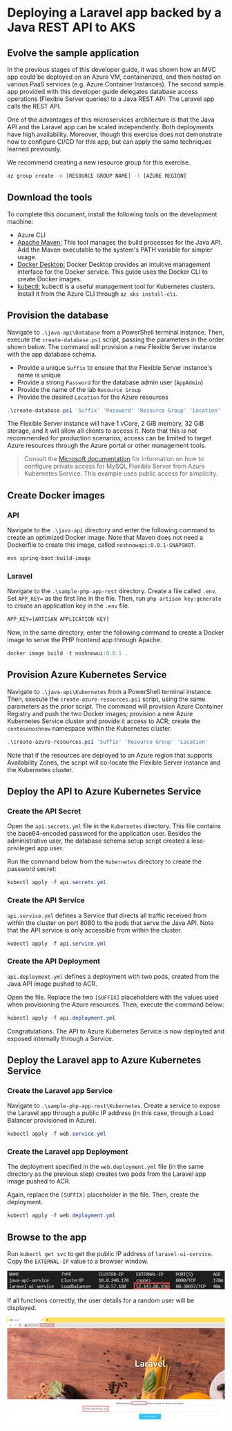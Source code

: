 # Deploying a Laravel app backed by a Java REST API to AKS

## Evolve the sample application

In the previous stages of this developer guide, it was shown how an MVC app could be deployed on an Azure VM, containerized, and then hosted on various PaaS services (e.g. Azure Container Instances). The second sample app provided with this developer guide delegates database access operations (Flexible Server queries) to a Java REST API. The Laravel app calls the REST API.

One of the advantages of this microservices architecture is that the Java API and the Laravel app can be scaled independently. Both deployments have high availability. Moreover, though this exercise does not demonstrate how to configure CI/CD for this app, but can apply the same techniques learned previously.

We recommend creating a new resource group for this exercise.

```bash
az group create -n [RESOURCE GROUP NAME] -l [AZURE REGION]
```

## Download the tools

To complete this document, install the following tools on the development machine:

- Azure CLI
- [Apache Maven:](https://maven.apache.org/) This tool manages the build processes for the Java API. Add the Maven executable to the system's PATH variable for simpler usage.
- [Docker Desktop:](https://docs.docker.com/desktop/) Docker Desktop provides an intuitive management interface for the Docker service. This guide uses the Docker CLI to create Docker images.
- [kubectl:](https://kubernetes.io/docs/reference/kubectl/kubectl/) kubectl is a useful management tool for Kubernetes clusters. Install it from the Azure CLI through `az aks install-cli`.

## Provision the database

Navigate to `.\java-api\Database` from a PowerShell terminal instance. Then, execute the `create-database.ps1` script, passing the parameters in the order shown below. The command will provision a new Flexible Server instance with the app database schema.

- Provide a unique `Suffix` to ensure that the Flexible Server instance's name is unique
- Provide a strong `Password` for the database admin user (`AppAdmin`)
- Provide the name of the lab `Resource Group`
- Provide the desired `Location` for the Azure resources

```powershell
.\create-database.ps1 'Suffix' 'Password' 'Resource Group' 'Location'
```

The Flexible Server instance will have 1 vCore, 2 GiB memory, 32 GiB storage, and it will allow all clients to access it. Note that this is not recommended for production scenarios; access can be limited to target Azure resources through the Azure portal or other management tools.

> Consult the [Microsoft documentation](https://docs.microsoft.com/azure/mysql/flexible-server/tutorial-deploy-springboot-on-aks-vnet) for information on how to configure private access for MySQL Flexible Server from Azure Kubernetes Service. This example uses public access for simplicity.

## Create Docker images

### API

Navigate to the `.\java-api` directory and enter the following command to create an optimized Docker image. Note that Maven does not need a Dockerfile to create this image, called `noshnowapi:0.0.1-SNAPSHOT`.

```powershell
mvn spring-boot:build-image
```

### Laravel

Navigate to the `.\sample-php-app-rest` directory. Create a file called `.env`. Set `APP_KEY=` as the first line in the file. Then, run `php artisan key:generate` to create an application key in the `.env` file.

```txt
APP_KEY=[ARTISAN APPLICATION KEY]
```

Now, in the same directory, enter the following command to create a Docker image to serve the PHP frontend app through Apache.

```powershell
docker image build -t noshnowui:0.0.1 .
```

## Provision Azure Kubernetes Service

Navigate to `.\java-api\Kubernetes` from a PowerShell terminal instance. Then, execute the `create-azure-resources.ps1` script, using the same parameters as the prior script. The command will provision Azure Container Registry and push the two Docker images; provision a new Azure Kubernetes Service cluster and provide it access to ACR; create the `contosonoshnow` namespace within the Kubernetes cluster.

```powershell
.\create-azure-resources.ps1 'Suffix' 'Resource Group' 'Location'
```

Note that if the resources are deployed to an Azure region that supports Availability Zones, the script will co-locate the Flexible Server instance and the Kubernetes cluster.

## Deploy the API to Azure Kubernetes Service

### Create the API Secret

Open the `api.secrets.yml` file in the `Kubernetes` directory. This file contains the base64-encoded password for the application user. Besides the administrative user, the database schema setup script created a less-privileged app user.

Run the command below from the `Kubernetes` directory to create the password secret:

```powershell
kubectl apply -f api.secrets.yml
```

### Create the API Service

`api.service.yml` defines a Service that directs all traffic received from within the cluster on port 8080 to the pods that serve the Java API. Note that the API service is only accessible from within the cluster.

```powershell
kubectl apply -f api.service.yml
```

### Create the API Deployment

`api.deployment.yml` defines a deployment with two pods, created from the Java API image pushed to ACR.

Open the file. Replace the two `[SUFFIX]` placeholders with the values used when provisioning the Azure resources. Then, execute the command below:

```powershell
kubectl apply -f api.deployment.yml
```

Congratulations. The API to Azure Kubernetes Service is now deployted and exposed internally through a Service.

## Deploy the Laravel app to Azure Kubernetes Service

### Create the Laravel app Service

Navigate to `.\sample-php-app-rest\Kubernetes`. Create a service to expose the Laravel app through a public IP address (in this case, through a Load Balancer provisioned in Azure).

```powershell
kubectl apply -f web.service.yml
```

### Create the Laravel app Deployment

The deployment specified in the `web.deployment.yml` file (in the same directory as the previous step) creates two pods from the Laravel app image pushed to ACR.

Again, replace the `[SUFFIX]` placeholder in the file. Then, create the deployment.

```powershell
kubectl apply -f web.deployment.yml
```

## Browse to the app

Run `kubectl get svc` to get the public IP address of `laravel-ui-service`. Copy the `EXTERNAL-IP` value to a browser window.

![This image demonstrates the IP address of the LoadBalancer service for the Laravel app.](./media/laravel-service-ip.png "Laravel service IP address")

If all functions correctly, the user details for a random user will be displayed.

![This image demonstrates that the Laravel app functions without a problem when deployed to AKS.](./media/app-loads-aks.png "Laravel app loads")
